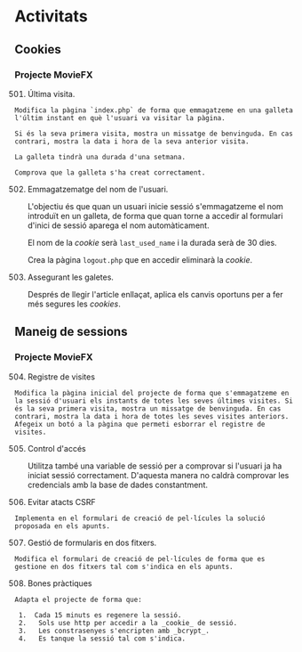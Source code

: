 # Activitats

## Cookies

### Projecte MovieFX 

501. Última visita. 

    Modifica la pàgina `index.php` de forma que emmagatzeme en una galleta l'últim instant en què l'usuari va visitar la pàgina. 

    Si és la seva primera visita, mostra un missatge de benvinguda. En cas contrari, mostra la data i hora de la seva anterior visita. 

    La galleta tindrà una durada d'una setmana.

    Comprova que la galleta s'ha creat correctament.


502. Emmagatzematge del nom de l'usuari.

     L'objectiu és que quan un usuari inicie sessió s'emmagatzeme el nom introduït en un galleta, de forma que quan torne a accedir al formulari d'inici de sessió aparega el nom automàticament.

     El nom de la _cookie_ serà `last_used_name` i la durada serà de 30 dies.
     
     Crea la pàgina `logout.php` que en accedir eliminarà la _cookie_.

503. Assegurant les galetes.

     Després de llegir l'article enllaçat, aplica els canvis oportuns per a fer més segures les _cookies_.

## Maneig de sessions

### Projecte MovieFX

504. Registre de visites

    Modifica la pàgina inicial del projecte de forma que s'emmagatzeme en la sessió d'usuari els instants de totes les seves últimes visites. Si és la seva primera visita, mostra un missatge de benvinguda. En cas contrari, mostra la data i hora de totes les seves visites anteriors. Afegeix un botó a la pàgina que permeti esborrar el registre de visites.

505. Control d'accés
     
     Utilitza també una variable de sessió per a comprovar si l'usuari ja ha iniciat sessió correctament. D'aquesta manera no caldrà comprovar les credencials amb la base de dades constantment.

506. Evitar atacts CSRF

    Implementa en el formulari de creació de pel·lícules la solució proposada en els apunts.

507. Gestió de formularis en dos fitxers.

    Modifica el formulari de creació de pel·lícules de forma que es gestione en dos fitxers tal com s'indica en els apunts.

508. Bones pràctiques

    Adapta el projecte de forma que:

     1.  Cada 15 minuts es regenere la sessió.
     2.   Sols use http per accedir a la _cookie_ de sessió.
     3.   Les constrasenyes s'encripten amb _bcrypt_.
     4.   Es tanque la sessió tal com s'indica.